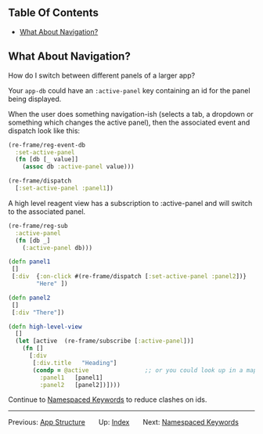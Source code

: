 <!-- START doctoc generated TOC please keep comment here to allow auto update -->
<!-- DON'T EDIT THIS SECTION, INSTEAD RE-RUN doctoc TO UPDATE -->
## Table Of Contents

- [What About Navigation?](#what-about-navigation)

<!-- END doctoc generated TOC please keep comment here to allow auto update -->


## What About Navigation?

How do I switch between different panels of a larger app?

Your `app-db` could have an `:active-panel` key containing an id for the panel being displayed.


When the user does something navigation-ish (selects a tab, a dropdown or something which changes the active panel), then the associated event and dispatch look like this:

```clj
(re-frame/reg-event-db
  :set-active-panel
  (fn [db [_ value]]
    (assoc db :active-panel value)))

(re-frame/dispatch
  [:set-active-panel :panel1])
```

A high level reagent view has a subscription to :active-panel and will switch to the associated panel.

```clj
(re-frame/reg-sub
  :active-panel
  (fn [db _]
    (:active-panel db)))

(defn panel1
 []
 [:div  {:on-click #(re-frame/dispatch [:set-active-panel :panel2])}
        "Here" ])

(defn panel2
 []
 [:div "There"])

(defn high-level-view
  []
  (let [active  (re-frame/subscribe [:active-panel])]
    (fn []
      [:div
       [:div.title   "Heading"]
       (condp = @active                ;; or you could look up in a map
         :panel1   [panel1]
         :panel2   [panel2])])))
```


Continue to [Namespaced Keywords](Namespaced-Keywords.md) to reduce clashes on ids.

***

Previous:  [App Structure](App-Structure.md)&nbsp;&nbsp;&nbsp;&nbsp;&nbsp;&nbsp;
Up:  [Index](README.md)&nbsp;&nbsp;&nbsp;&nbsp;&nbsp;&nbsp;
Next:  [Namespaced Keywords](Namespaced-Keywords.md)
